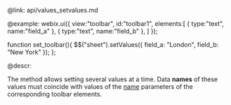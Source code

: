 @link: api/values_setvalues.md

@example:
webix.ui({
	view:"toolbar",
    id:"toolbar1",
    elements:[
        { type:"text", name:"field_a" },
        { type:"text", name:"field_b" },
    ]
});

function set_toolbar(){
    $$("sheet").setValues({
       field_a: "London", 
       field_b: "New York"
    });
};


@descr:

The method allows setting several values at a time. 
Data **names** of these values must coincide with values of the [name](api/link/ui.text_name_config.md) parameters of the corresponding toolbar elements. 
